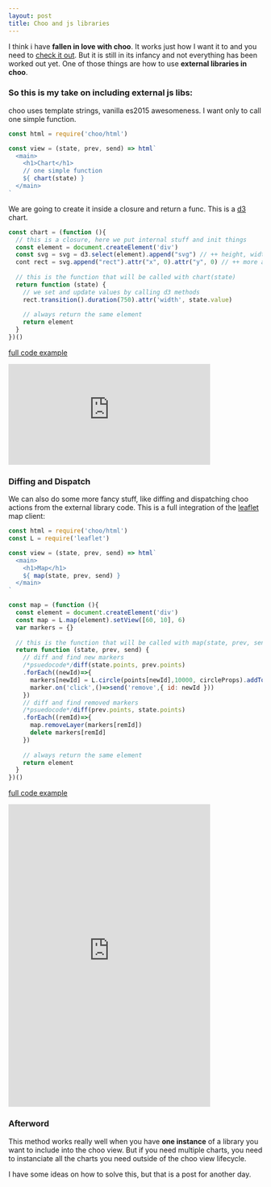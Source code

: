 ```yaml
---
layout: post
title: Choo and js libraries
---
```


I think i have **fallen in love with choo**. It works just how I want it to and you need to [check it out](https://github.com/yoshuawuyts/choo).
But it is still in its infancy and not everything has been worked out yet. One of those things are how to use **external libraries in choo**.

### So this is my take on including external js libs:

choo uses template strings, vanilla es2015 awesomeness.
I want only to call one simple function.

```javascript
const html = require('choo/html')

const view = (state, prev, send) => html`
  <main>
    <h1>Chart</h1>
    // one simple function
    ${ chart(state) }
  </main>
`
```

We are going to create it inside a closure and return a func. This is a [d3](https://d3js.org/) chart.

```javascript
const chart = (function (){
  // this is a closure, here we put internal stuff and init things
  const element = document.createElement('div')
  const svg = svg = d3.select(element).append("svg") // ++ height, width
  cont rect = svg.append("rect").attr("x", 0).attr("y", 0) // ++ more attrs.
  
  // this is the function that will be called with chart(state)
  return function (state) {
    // we set and update values by calling d3 methods
    rect.transition().duration(750).attr('width', state.value)
  
    // always return the same element
    return element
  }
})()
```

[full code example](http://requirebin.com?gist=d3477f03bcd3293cfa632bbd43c4985a)

<iframe width="400" height="200" src="http://requirebin.com/embed?gist=d3477f03bcd3293cfa632bbd43c4985a" frameborder="0" allowfullscreen> </iframe>

### Diffing and Dispatch

We can also do some more fancy stuff, like diffing and dispatching choo actions from the external library code.
This is a full integration of the [leaflet](http://leafletjs.com/) map client:

```javascript
const html = require('choo/html')
const L = require('leaflet')

const view = (state, prev, send) => html`
  <main>
    <h1>Map</h1>
    ${ map(state, prev, send) }
  </main>
`

const map = (function (){
  const element = document.createElement('div')
  const map = L.map(element).setView([60, 10], 6)
  var markers = {}
  
  // this is the function that will be called with map(state, prev, send)
  return function (state, prev, send) {
    // diff and find new markers
    /*psuedocode*/diff(state.points, prev.points)
    .forEach((newId)=>{
      markers[newId] = L.circle(points[newId],10000, circleProps).addTo(map)
      marker.on('click',()=>send('remove',{ id: newId }))
    })
    // diff and find removed markers
    /*psuedocode*/diff(prev.points, state.points)
    .forEach((remId)=>{
      map.removeLayer(markers[remId])
      delete markers[remId]
    })
  
    // always return the same element
    return element
  }
})()
```

[full code example](http://requirebin.com?gist=970e917827aa636e0c9b4de784927d2d)

<iframe width="400" height="600" src="http://requirebin.com/embed?gist=970e917827aa636e0c9b4de784927d2d" frameborder="0" allowfullscreen>  </iframe>

### Afterword
This method works really well when you have **one instance** of a library you want to include into the choo view.
But if you need multiple charts, you need to instanciate all the charts you need outside of the choo view lifecycle.

I have some ideas on how to solve this, but that is a post for another day.

